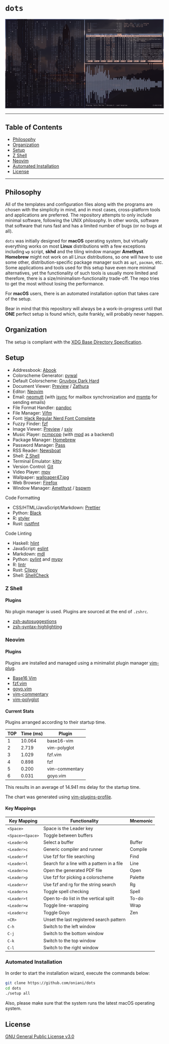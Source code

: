 # `dots`

![Desktop](demo.png)

---

## Table of Contents

- [Philosophy](#philosophy)
- [Organization](#organization)
- [Setup](#setup)
- [Z Shell](#z-shell)
- [Neovim](#neovim)
- [Automated Installation](#automated-installation)
- [License](#license)

---

## Philosophy

All of the templates and configuration files along with the programs are chosen
with the simplicity in mind, and in most cases, cross-platform tools and
applications are preferred. The repository attempts to only include minimal
software, following the UNIX philosophy. In other words, software that software
that runs fast and has a limited number of bugs (or no bugs at all).

`dots` was initially designed for **macOS** operating system, but virtually
everything works on most **Linux** distributions with a few exceptions
including `wp` script, **skhd** and the tiling window manager **Amethyst**.
**Homebrew** might not work on all Linux distributions, so one will have to use
some other, distribution-specific package manager such as `apt`, `pacman`, etc.
Some applications and tools used for this setup have even more minimal
alternatives, yet the functionality of such tools is usually more limited and
therefore, there is a size/minimalism-functionality trade-off. The repo tries
to get the most without losing the performance.

For **macOS** users, there is an automated installation option that takes care
of the setup.

Bear in mind that this repository will always be a work-in-progress until that
**ONE** perfect setup is found which, quite frankly, will probably never
happen.

## Organization

The setup is compliant with the [XDG Base Directory
Specification](https://specifications.freedesktop.org/basedir-spec/basedir-spec-latest.html).

## Setup

- Addressbook: [Abook](http://abook.sourceforge.net/)
- Colorscheme Generator: [pywal](https://github.com/dylanaraps/pywal)
- Default Colorscheme: [Gruvbox Dark Hard](https://github.com/morhetz/gruvbox)
- Document Viewer: [Preview](<https://en.wikipedia.org/wiki/Preview_(macOS)>) / [Zathura](https://github.com/zegervdv/homebrew-zathura)
- Editor: [Neovim](https://neovim.io/)
- Email: [neomutt](https://neomutt.org/) (with [isync](http://isync.sourceforge.net/) for mailbox synchronization and [msmtp](https://marlam.de/msmtp/) for sending emails)
- File Format Handler: [pandoc](https://pandoc.org/)
- File Manager: [Vifm](https://vifm.info/)
- Font: [Hack Regular Nerd Font Complete](https://github.com/ryanoasis/nerd-fonts/blob/master/patched-fonts/Hack/Regular/complete/Hack%20Regular%20Nerd%20Font%20Complete.ttf)
- Fuzzy Finder: [fzf](https://github.com/junegunn/fzf)
- Image Viewer: [Preview](<https://en.wikipedia.org/wiki/Preview_(macOS)>) / [sxiv](https://github.com/muennich/sxiv)
- Music Player: [ncmpcpp](https://rybczak.net/ncmpcpp/) (with [mpd](https://www.musicpd.org/) as a backend)
- Package Manager: [Homebrew](https://brew.sh/)
- Password Manager: [Pass](https://www.passwordstore.org/)
- RSS Reader: [Newsboat](https://newsboat.org/)
- Shell: [Z Shell](http://zsh.sourceforge.net/)
- Terminal Emulator: [kitty](https://sw.kovidgoyal.net/kitty/)
- Version Control: [Git](https://git-scm.com/downloads)
- Video Player: [mpv](https://mpv.io/)
- Wallpaper: [wallpaper47.jpg](https://github.com/oniani/wallpapers/blob/master/wallpapers/wallpaper47.jpg)
- Web Browser: [Firefox](https://www.mozilla.org/en-US/firefox/)
- Window Manager: [Amethyst](https://github.com/ianyh/Amethyst) / [bspwm](https://github.com/baskerville/bspwm)

Code Formatting

- CSS/HTML/JavaScript/Markdown: [Prettier](https://prettier.io/)
- Python: [Black](https://black.readthedocs.io/en/stable/)
- R: [styler](https://github.com/r-lib/styler)
- Rust: [rustfmt](https://github.com/rust-lang/rustfmt)

Code Linting

- Haskell: [hlint](http://hackage.haskell.org/package/hlint)
- JavaScript: [eslint](https://eslint.org/)
- Markdown: [mdl](https://github.com/DavidAnson/markdownlint)
- Python: [pylint](https://www.pylint.org/) and [mypy](http://mypy-lang.org/)
- R: [lintr](https://github.com/jimhester/lintr)
- Rust: [Clippy](https://rust-lang.github.io/rust-clippy/)
- Shell: [ShellCheck](https://www.shellcheck.net/)

### Z Shell

#### Plugins

No plugin manager is used. Plugins are sourced at the end of `.zshrc`.

- [zsh-autosuggestions](https://github.com/zsh-users/zsh-autosuggestions)
- [zsh-syntax-highlighting](https://github.com/zsh-users/zsh-syntax-highlighting)

### Neovim

#### Plugins

Plugins are installed and managed using a minimalist plugin manager
[vim-plug](https://github.com/junegunn/vim-plug).

- [Base16 Vim](https://github.com/chriskempson/base16-vim/)
- [fzf.vim](https://github.com/junegunn/fzf.vim)
- [goyo.vim](https://github.com/junegunn/goyo.vim)
- [vim-commentary](https://github.com/tpope/vim-commentary)
- [vim-polyglot](https://github.com/sheerun/vim-polyglot)

#### Current Stats

Plugins arranged according to their startup time.

| TOP | Time (ms) | Plugin         |
| --- | --------- | -------------- |
| 1   | 10.064    | base16-vim     |
| 2   | 2.719     | vim-polyglot   |
| 3   | 1.029     | fzf.vim        |
| 4   | 0.898     | fzf            |
| 5   | 0.200     | vim-commentary |
| 6   | 0.031     | goyo.vim       |

This results in an average of 14.941 ms delay for the startup time.

The chart was generated using
[vim-plugins-profile](https://github.com/hyiltiz/vim-plugins-profile).

#### Key Mappings

| Key Mapping      | Functionality                              | Mnemonic |
| ---------------- | ------------------------------------------ | -------- |
| `<Space>`        | Space is the Leader key                    |          |
| `<Space><Space>` | Toggle between buffers                     |          |
| `<Leader>b`      | Select a buffer                            | Buffer   |
| `<Leader>c`      | Generic compiler and runner                | Compile  |
| `<Leader>f`      | Use fzf for file searching                 | Find     |
| `<Leader>l`      | Search for a line with a pattern in a file | Line     |
| `<Leader>o`      | Open the generated PDF file                | Open     |
| `<Leader>p`      | Use fzf for picking a colorscheme          | Palette  |
| `<Leader>r`      | Use fzf and rg for the string search       | Rg       |
| `<Leader>s`      | Toggle spell checking                      | Spell    |
| `<Leader>t`      | Open to-do list in the vertical split      | To-do    |
| `<Leader>w`      | Toggle line-wrapping                       | Wrap     |
| `<Leader>z`      | Toggle Goyo                                | Zen      |
| `<CR>`           | Unset the last registered search pattern   |          |
| `C-h`            | Switch to the left window                  |          |
| `C-j`            | Switch to the bottom window                |          |
| `C-k`            | Switch to the top window                   |          |
| `C-l`            | Switch to the right window                 |          |

### Automated Installation

In order to start the installation wizard, execute the commands below:

```sh
git clone https://github.com/oniani/dots
cd dots
./setup all
```

Also, please make sure that the system runs the latest macOS operating system.

## License

[GNU General Public License v3.0](LICENSE)
